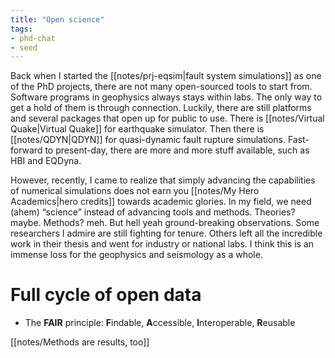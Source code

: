 ```yaml
---
title: "Open science"
tags:
- phd-chat
- seed
---
```


Back when I started the [[notes/prj-eqsim|fault system simulations]] as one of the PhD projects, there are not many open-sourced tools to start from. Software programs in geophysics always stays within labs. The only way to get a hold of them is through connection. Luckily, there are still platforms and several packages that open up for public to use. There is [[notes/Virtual Quake|Virtual Quake]] for earthquake simulator. Then there is [[notes/QDYN|QDYN]] for quasi-dynamic fault rupture simulations. Fast-forward to present-day, there are more and more stuff available, such as HBI and EQDyna.

However, recently, I came to realize that simply advancing the capabilities of numerical simulations does not earn you [[notes/My Hero Academics|hero credits]] towards academic glories. In my field, we need (ahem) “science” instead of advancing tools and methods. Theories? maybe. Methods? meh. But hell yeah ground-breaking observations. Some researchers I admire are still fighting for tenure. Others left all the incredible work in their thesis and went for industry or national labs. I think this is an immense loss for the geophysics and seismology as a whole.



# Full cycle of open data
- The **FAIR** principle: **F**indable, **A**ccessible, **I**nteroperable, **R**eusable

[[notes/Methods are results, too]]